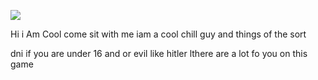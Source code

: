 
   ![](https://files.catbox.moe/wtpwga.jpg)

 Hi i Am Cool come sit with me iam a cool chill guy and things of the sort
 
dni if you are under 16 and or evil like hitler lthere are a lot fo you on this game 

